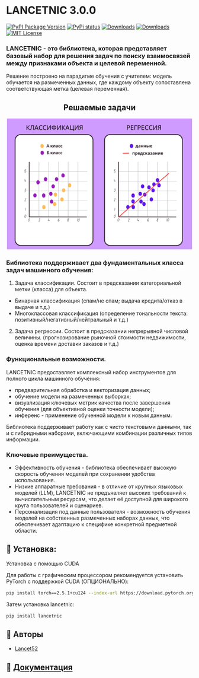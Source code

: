 # LANCETNIC 3.0.0

[![PyPI Package Version](https://img.shields.io/pypi/v/lancetnic.svg?style=flat-square)](https://pypi.org/project/lancetnic/)
[![PyPi status](https://img.shields.io/pypi/status/lancetnic.svg?style=flat-square)](https://pypi.python.org/pypi/lancetnic)
[![Downloads](https://static.pepy.tech/badge/lancetnic)](https://pepy.tech/project/lancetnic)
[![Downloads](https://img.shields.io/pypi/dm/lancetnic.svg?style=flat-square)](https://pypi.python.org/pypi/lancetnic)
[![MIT License](https://img.shields.io/pypi/l/lancetnic.svg?style=flat-square)](https://opensource.org/licenses/MIT)

### LANCETNIC - это библиотека, которая представляет базовый набор для решения задач по поиску взаимосвязей между признаками объекта и целевой переменной.
Решение построено на парадигме обучения с учителем: модель обучается на размеченных данных, где каждому объекту сопоставлена соответствующая метка (целевая переменная).

<div align="center">

## Решаемые задачи

<img src="lancetnic/docs/images/classreg.png" alt="Классификация" width="500">
</div>

### Библиотека поддерживает два фундаментальных класса задач машинного обучения:
1) Задача классификации. Состоит в предсказании категориальной метки (класса) для объекта.
- Бинарная классификация (спам/не спам; выдача кредита/отказ в выдаче и т.д.)
- Многоклассовая классификация (определение тональности текста: позитивный/негативный/нейтральный и т.д.)
2) Задача регрессии. Состоит в предсказании непрерывной числовой величины. (прогнозирование рыночной стоимости недвижимости, оценка времени доставки заказов и т.д.)

### Функциональные возможности.
LANCETNIC предоставляет комплексный набор инструментов для полного цикла машинного обучения:
- предварительная обработка и векторизация данных;
- обучение модели на размеченных выборках;
- визуализация ключевых метрик качества после завершения обучения (для объективной оценки точности модели);
- инференс - применение обученной модели к новым данным.

Библиотека поддерживает работу как с чисто текстовыми данными, так и с гибридными наборами, включающими комбинации различных типов информации.

### Ключевые преимущества.
- Эффективность обучения - библиотека обеспечивает высокую скорость обучения моделей при сохранении удобства использования.
- Низкие аппаратные требования - в отличие от крупных языковых моделей (LLM), LANCETNIC не предъявляет высоких требований к вычислительным ресурсам, что делает её доступной для широкого круга пользователей и сценариев.
- Персонализация под данные пользователя - возможность обучения моделей на собственных размеченных наборах данных, что обеспечивает адаптацию к специфике конкретной предметной области.

## 🚀 Установка:
Установка с помощью CUDA

Для работы с графическим процессором рекомендуется установить PyTorch с поддержкой CUDA (ОПЦИОНАЛЬНО):

```bash
pip install torch==2.5.1+cu124 --index-url https://download.pytorch.org/whl/cu124
```

Затем установка lancetnic:

```bash
pip install lancetnic
```

## 👥 Авторы

- [Lancet52](https://github.com/Lancet52)

## 📄 [Документация](https://github.com/Lancet52/lancetnic/blob/main/lancetnic/docs/images/RU_documentation.md)